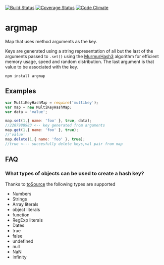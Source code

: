 [![Build Status](https://travis-ci.org/esco/argmap.svg?branch=master)](https://travis-ci.org/esco/argmap) [![Coverage Status](https://coveralls.io/repos/esco/argmap/badge.png)](https://coveralls.io/r/esco/argmap) [![Code Climate](https://codeclimate.com/github/esco/argmap/badges/gpa.svg)](https://codeclimate.com/github/esco/argmap)

argmap
========

Map that uses method arguments as the key.

Keys are generated using a string representation of all but the last of the arguments passed to `.set()` using the [MurmurHash3](http://en.wikipedia.org/wiki/MurmurHash) algorithm for efficient memory usage, speed and random distribution. The last argument is that value to be associated with the key.

```
npm install argmap
```

## Examples

```js
var MultiKeyHashMap = require('multikey');
var map = new MultiKeyHashMap;
var data = 'value';

map.set(1,{ name: 'foo' }, true, data);
//2207988983 <-- key generated from arguments
map.get(1,{ name: 'foo' }, true);
//'value'
map.delete(1,{ name: 'foo' }, true);
//true <--- succesfully delete keys,val pair from map
```

## FAQ

### What types of objects can be used to create a hash key?

Thanks to [toSource](https://github.com/marcello3d/node-tosource) the following types are supported

* Numbers
* Strings
* Array literals
* object literals
* function
* RegExp literals
* Dates
* true
* false
* undefined
* null
* NaN
* Infinity